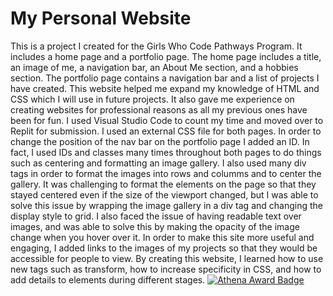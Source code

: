 # My Personal Website
This is a project I created for the Girls Who Code Pathways Program. It includes a home page and a portfolio page. The home page includes a title, an image of me, a navigation bar, an About Me section, and a hobbies section. The portfolio page contains a navigation bar and a list of projects I have created. This website helped me expand my knowledge of HTML and CSS which I will use in future projects. It also gave me experience on creating websites for professional reasons as all my previous ones have been for fun. I used Visual Studio Code to count my time and moved over to Replit for submission. I used an external CSS file for both pages. In order to change the position of the nav bar on the portfolio page I added an ID. In fact, I used IDs and classes many times throughout both pages to do things such as centering and formatting an image gallery. I also used many div tags in order to format the images into rows and columms and to center the gallery. It was challenging to format the elements on the page so that they stayed centered even if the size of the viewport changed, but I was able to solve this issue by wrapping the image gallery in a div tag and changing the display style to grid. I also faced the issue of having readable text over images, and was able to solve this by making the opacity of the image change when you hover over it. In order to make this site more useful and engaging, I added links to the images of my projects so that they would be accessible for people to view. By creating this website, I learned how to use new tags such as transform, how to increase specificity in CSS, and how to add details to elements during different stages.
[![Athena Award Badge](https://img.shields.io/endpoint?url=https%3A%2F%2Faward.athena.hackclub.com%2Fapi%2Fbadge)](https://award.athena.hackclub.com?utm_source=readme)
